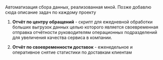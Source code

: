 Автоматизация сбора данных, реализованная мной. Позже добавлю сюда описание задач по каждому проекту

1. **Отчёт по центру обращений** - скрипт для ежедневной обработки больших выгрузок данных целью которого является своевременная отправка отчётности руководителям операционных подразделений для увеличения качества сервиса в компании.

2. **Отчёт по своевременности доставок** - еженедельное и оперативное снятие статистики по доставкам клиентам
